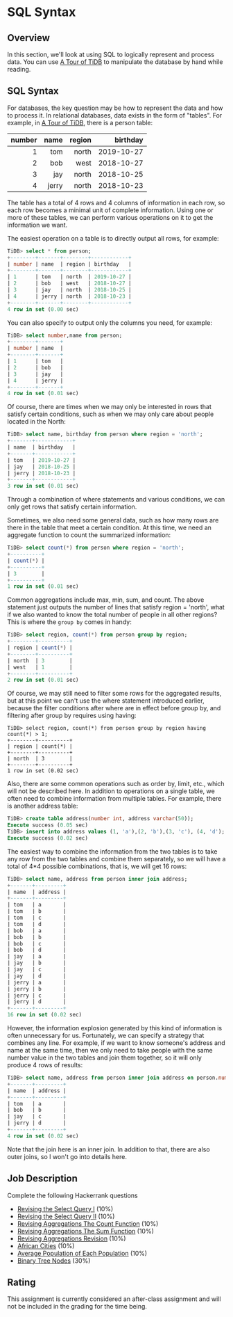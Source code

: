 # SQL Syntax

## Overview

In this section, we'll look at using SQL to logically represent and process data. You can use [A Tour of TiDB](https://tour.pingcap.com/) to manipulate the database by hand while reading.

## SQL Syntax

For databases, the key question may be how to represent the data and how to process it. In relational databases, data exists in the form of "tables". For example, in [A Tour of TiDB](https://tour.pingcap.com/), there is a person table:

|number|name|region|birthday|
|------:|----:|------:|--------:|
|1|tom|north|2019-10-27|
|2|bob|west|2018-10-27|
|3|jay|north|2018-10-25|
|4|jerry|north|2018-10-23|

The table has a total of 4 rows and 4 columns of information in each row, so each row becomes a minimal unit of complete information. Using one or more of these tables, we can perform various operations on it to get the information we want.

The easiest operation on a table is to directly output all rows, for example:

```sql
TiDB> select * from person;
+--------+-------+--------+------------+
| number | name  | region | birthday   |
+--------+-------+--------+------------+
| 1      | tom   | north  | 2019-10-27 |
| 2      | bob   | west   | 2018-10-27 |
| 3      | jay   | north  | 2018-10-25 |
| 4      | jerry | north  | 2018-10-23 |
+--------+-------+--------+------------+
4 row in set (0.00 sec)
```

You can also specify to output only the columns you need, for example:

```sql
TiDB> select number,name from person;
+--------+-------+
| number | name  |
+--------+-------+
| 1      | tom   |
| 2      | bob   |
| 3      | jay   |
| 4      | jerry |
+--------+-------+
4 row in set (0.01 sec)
```

Of course, there are times when we may only be interested in rows that satisfy certain conditions, such as when we may only care about people located in the North:

```sql
TiDB> select name, birthday from person where region = 'north';
+-------+------------+
| name  | birthday   | 
+-------+------------+
| tom   | 2019-10-27 | 
| jay   | 2018-10-25 | 
| jerry | 2018-10-23 | 
+-------+------------+
3 row in set (0.01 sec)
```

Through a combination of where statements and various conditions, we can only get rows that satisfy certain information.

Sometimes, we also need some general data, such as how many rows are there in the table that meet a certain condition. At this time, we need an aggregate function to count the summarized information:


```sql
TiDB> select count(*) from person where region = 'north';
+----------+
| count(*) | 
+----------+
| 3        | 
+----------+
1 row in set (0.01 sec)
```

Common aggregations include max, min, sum, and count. The above statement just outputs the number of lines that satisfy region = 'north', what if we also wanted to know the total number of people in all other regions? This is where the `group by` comes in handy:



```sql
TiDB> select region, count(*) from person group by region;
+--------+----------+
| region | count(*) |
+--------+----------+
| north  | 3        |
| west   | 1        |
+--------+----------+
2 row in set (0.01 sec)
```

Of course, we may still need to filter some rows for the aggregated results, but at this point we can't use the where statement introduced earlier, because the filter conditions after where are in effect before group by, and filtering after group by requires using having:

```
TiDB> select region, count(*) from person group by region having count(*) > 1;
+--------+----------+
| region | count(*) | 
+--------+----------+
| north  | 3        | 
+--------+----------+
1 row in set (0.02 sec)
```

Also, there are some common operations such as order by, limit, etc., which will not be described here.
In addition to operations on a single table, we often need to combine information from multiple tables. For example, there is another address table:

```sql
TiDB> create table address(number int, address varchar(50));
Execute success (0.05 sec)
TiDB> insert into address values (1, 'a'),(2, 'b'),(3, 'c'), (4, 'd');
Execute success (0.02 sec)
```

The easiest way to combine the information from the two tables is to take any row from the two tables and combine them separately, so we will have a total of 4*4 possible combinations, that is, we will get 16 rows:

```sql
TiDB> select name, address from person inner join address;
+-------+---------+
| name  | address |
+-------+---------+
| tom   | a       |
| tom   | b       |
| tom   | c       |
| tom   | d       |
| bob   | a       |
| bob   | b       |
| bob   | c       |
| bob   | d       |
| jay   | a       |
| jay   | b       |
| jay   | c       |
| jay   | d       |
| jerry | a       |
| jerry | b       |
| jerry | c       |
| jerry | d       |
+-------+---------+
16 row in set (0.02 sec)
```

However, the information explosion generated by this kind of information is often unnecessary for us. Fortunately, we can specify a strategy that combines any line. For example, if we want to know someone's address and name at the same time, then we only need to take people with the same number value in the two tables and join them together, so it will only produce 4 rows of results:

```sql
TiDB> select name, address from person inner join address on person.number = address.number;
+-------+---------+
| name  | address |
+-------+---------+
| tom   | a       |
| bob   | b       |
| jay   | c       |
| jerry | d       |
+-------+---------+
4 row in set (0.02 sec)
```

Note that the join here is an inner join. In addition to that, there are also outer joins, so I won't go into details here.


## Job Description

Complete the following Hackerrank questions

- [Revising the Select Query I](https://www.hackerrank.com/challenges/revising-the-select-query/problem) (10%)
- [Revising the Select Query II](https://www.hackerrank.com/challenges/revising-the-select-query-2/problem) (10%)
- [Revising Aggregations The Count Function](https://www.hackerrank.com/challenges/revising-aggregations-the-count-function/problem) (10%)
- [Revising Aggregations The Sum Function](https://www.hackerrank.com/challenges/revising-aggregations-sum/problem) (10%)
- [Revising Aggregations Revision](https://www.hackerrank.com/challenges/revising-aggregations-the-average-function/problem) (10%)
- [African Cities](https://www.hackerrank.com/challenges/african-cities/problem) (10%)
- [Average Population of Each Population](https://www.hackerrank.com/challenges/average-population-of-each-continent/problem) (10%)
- [Binary Tree Nodes](https://www.hackerrank.com/challenges/binary-search-tree-1/problem) (30%)

## Rating

This assignment is currently considered an after-class assignment and will not be included in the grading for the time being.
